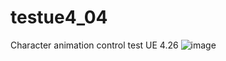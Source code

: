 # testue4_04

Character animation control test UE 4.26
![image](https://user-images.githubusercontent.com/1465738/131082245-97eaf41c-2432-42e3-8a74-e1008ed50ad3.png)
